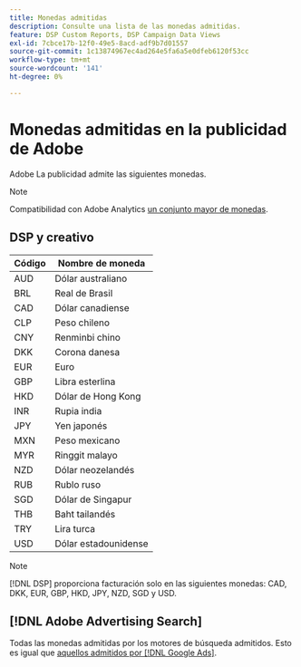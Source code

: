 ```yaml
---
title: Monedas admitidas
description: Consulte una lista de las monedas admitidas.
feature: DSP Custom Reports, DSP Campaign Data Views
exl-id: 7cbce17b-12f0-49e5-8acd-adf9b7d01557
source-git-commit: 1c13874967ec4ad264e5fa6a5e0dfeb6120f53cc
workflow-type: tm+mt
source-wordcount: '141'
ht-degree: 0%

---
```


# Monedas admitidas en la publicidad de Adobe

Adobe La publicidad admite las siguientes monedas.

>[!NOTE]
>
>Compatibilidad con Adobe Analytics [un conjunto mayor de monedas](https://experienceleague.adobe.com/docs/analytics/admin/admin-tools/currency.html).

## DSP y creativo

| Código | Nombre de moneda |
| ------ | -------------- |
| AUD | Dólar australiano |
| BRL | Real de Brasil |
| CAD | Dólar canadiense |
| CLP | Peso chileno |
| CNY | Renminbi chino |
| DKK | Corona danesa |
| EUR | Euro |
| GBP | Libra esterlina |
| HKD | Dólar de Hong Kong |
| INR | Rupia india |
| JPY | Yen japonés |
| MXN | Peso mexicano |
| MYR | Ringgit malayo |
| NZD | Dólar neozelandés |
| RUB | Rublo ruso |
| SGD | Dólar de Singapur |
| THB | Baht tailandés |
| TRY | Lira turca |
| USD | Dólar estadounidense |

>[!NOTE]
>
> [!DNL DSP] proporciona facturación solo en las siguientes monedas: CAD, DKK, EUR, GBP, HKD, JPY, NZD, SGD y USD.

## [!DNL Adobe Advertising Search]

Todas las monedas admitidas por los motores de búsqueda admitidos. Esto es igual que [aquellos admitidos por [!DNL Google Ads]](https://developers.google.com/adwords/api/docs/appendix/codes-formats#currency-codes).
